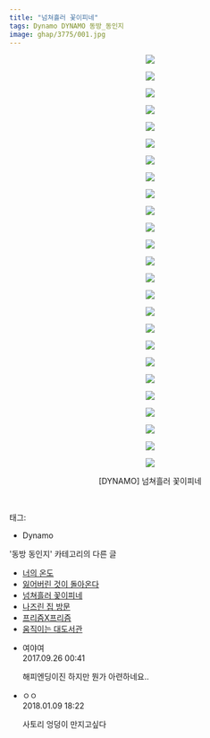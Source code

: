 ```yaml
---
title: "넘쳐흘러 꽃이피네"
tags: Dynamo DYNAMO 동방_동인지
image: ghap/3775/001.jpg
---
```

<div class="article">
<p style="text-align: center; clear: none; float: none;"><img src="{{ site.nasurl }}/ghap/3775/001.jpg"/></p>
<p style="text-align: center; clear: none; float: none;"><img src="{{ site.nasurl }}/ghap/3775/002.jpg"/></p>
<p style="text-align: center; clear: none; float: none;"><img src="{{ site.nasurl }}/ghap/3775/003.jpg"/></p>
<p style="text-align: center; clear: none; float: none;"><img src="{{ site.nasurl }}/ghap/3775/004.jpg"/></p>
<p style="text-align: center; clear: none; float: none;"><img src="{{ site.nasurl }}/ghap/3775/005.jpg"/></p>
<p style="text-align: center; clear: none; float: none;"><img src="{{ site.nasurl }}/ghap/3775/006.jpg"/></p>
<p style="text-align: center; clear: none; float: none;"><img src="{{ site.nasurl }}/ghap/3775/007.jpg"/></p>
<p style="text-align: center; clear: none; float: none;"><img src="{{ site.nasurl }}/ghap/3775/008.jpg"/></p>
<p style="text-align: center; clear: none; float: none;"><img src="{{ site.nasurl }}/ghap/3775/009.jpg"/></p>
<p style="text-align: center; clear: none; float: none;"><img src="{{ site.nasurl }}/ghap/3775/010.jpg"/></p>
<p style="text-align: center; clear: none; float: none;"><img src="{{ site.nasurl }}/ghap/3775/011.jpg"/></p>
<p style="text-align: center; clear: none; float: none;"><img src="{{ site.nasurl }}/ghap/3775/012.jpg"/></p>
<p style="text-align: center; clear: none; float: none;"><img src="{{ site.nasurl }}/ghap/3775/013.jpg"/></p>
<p style="text-align: center; clear: none; float: none;"><img src="{{ site.nasurl }}/ghap/3775/014.jpg"/></p>
<p style="text-align: center; clear: none; float: none;"><img src="{{ site.nasurl }}/ghap/3775/015.jpg"/></p>
<p style="text-align: center; clear: none; float: none;"><img src="{{ site.nasurl }}/ghap/3775/016.jpg"/></p>
<p style="text-align: center; clear: none; float: none;"><img src="{{ site.nasurl }}/ghap/3775/017.jpg"/></p>
<p style="text-align: center; clear: none; float: none;"><img src="{{ site.nasurl }}/ghap/3775/018.jpg"/></p>
<p style="text-align: center; clear: none; float: none;"><img src="{{ site.nasurl }}/ghap/3775/019.jpg"/></p>
<p style="text-align: center; clear: none; float: none;"><img src="{{ site.nasurl }}/ghap/3775/020.jpg"/></p>
<p style="text-align: center; clear: none; float: none;"><img src="{{ site.nasurl }}/ghap/3775/021.jpg"/></p>
<p style="text-align: center; clear: none; float: none;"><img src="{{ site.nasurl }}/ghap/3775/022.jpg"/></p>
<p style="text-align: center; clear: none; float: none;"><img src="{{ site.nasurl }}/ghap/3775/023.jpg"/></p>
<p style="text-align: center; clear: none; float: none;"><img src="{{ site.nasurl }}/ghap/3775/024.jpg"/></p>
<p style="text-align: center; clear: none; float: none;"><img src="{{ site.nasurl }}/ghap/3775/025.jpg"/></p>
<p style="text-align: center; clear: none; float: none;">[DYNAMO] 넘쳐흘러 꽃이피네</p>
<p><br/></p>
</div><div class="tagTrail">
<p>태그: </p>
<ul>
<li>Dynamo</li>
</ul>
</div><div class="another">
<p>'동방 동인지' 카테고리의 다른 글</p>
<ul>
<li><a href="/2017-09-25-ghap_3777">너의 온도</a></li>
<li><a href="/2017-09-25-ghap_3776">잃어버린 것이 돌아온다</a></li>
<li><a href="/2017-09-25-ghap_3775">넘쳐흘러 꽃이피네</a></li>
<li><a href="/2017-09-25-ghap_3774">나즈린 집 방문</a></li>
<li><a href="/2017-09-25-ghap_3773">프리즘X프리즘</a></li>
<li><a href="/2017-09-20-ghap_3760">움직이는 대도서관</a></li>
</ul>
</div><div class="cb_module cb_fluid">
<div class="cb_wrt cb_profile">
<div class="comment">
<ul>
<li class="cb_thumb_off" id="comment15090379">
<div class="cb_comment_area">
<div class="cb_info_area">
<div class="cb_section">
<span class="cb_nick_name">여야여</span>
</div>
<div class="cb_section">
<span class="cb_date">2017.09.26 00:41 </span>
</div>
</div>
<div class="cb_dsc_comment">
<p class="cb_dsc">
											해피엔딩이진 하지만 뭔가 아련하네요..<br/>
</p>
</div>
</div></li>
<li class="cb_thumb_off" id="comment15170288">
<div class="cb_comment_area">
<div class="cb_info_area">
<div class="cb_section">
<span class="cb_nick_name">ㅇㅇ</span>
</div>
<div class="cb_section">
<span class="cb_date">2018.01.09 18:22 </span>
</div>
</div>
<div class="cb_dsc_comment">
<p class="cb_dsc">
											사토리 엉덩이 만지고싶다
										</p>
</div>
</div></li>
</ul>
</div>
</div><!-- commentList close -->
</div>